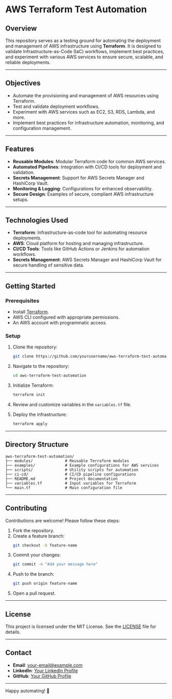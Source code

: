 # AWS Terraform Test Automation

## **Overview**
This repository serves as a testing ground for automating the deployment and management of AWS infrastructure using **Terraform**. It is designed to validate Infrastructure-as-Code (IaC) workflows, implement best practices, and experiment with various AWS services to ensure secure, scalable, and reliable deployments.

---

## **Objectives**
- Automate the provisioning and management of AWS resources using Terraform.
- Test and validate deployment workflows.
- Experiment with AWS services such as EC2, S3, RDS, Lambda, and more.
- Implement best practices for infrastructure automation, monitoring, and configuration management.

---

## **Features**
- **Reusable Modules**: Modular Terraform code for common AWS services.
- **Automated Pipelines**: Integration with CI/CD tools for deployment and validation.
- **Secrets Management**: Support for AWS Secrets Manager and HashiCorp Vault.
- **Monitoring & Logging**: Configurations for enhanced observability.
- **Secure Design**: Examples of secure, compliant AWS infrastructure setups.

---

## **Technologies Used**
- **Terraform**: Infrastructure-as-code tool for automating resource deployments.
- **AWS**: Cloud platform for hosting and managing infrastructure.
- **CI/CD Tools**: Tools like GitHub Actions or Jenkins for automation workflows.
- **Secrets Management**: AWS Secrets Manager and HashiCorp Vault for secure handling of sensitive data.

---

## **Getting Started**

### **Prerequisites**
- Install [Terraform](https://www.terraform.io/downloads).
- AWS CLI configured with appropriate permissions.
- An AWS account with programmatic access.

### **Setup**
1. Clone the repository:
   ```bash
   git clone https://github.com/yourusername/aws-terraform-test-automation.git
   ```

2. Navigate to the repository:
   ```bash
   cd aws-terraform-test-automation
   ```

3. Initialize Terraform:
   ```bash
   terraform init
   ```

4. Review and customize variables in the `variables.tf` file.

5. Deploy the infrastructure:
   ```bash
   terraform apply
   ```

---

## **Directory Structure**
```
aws-terraform-test-automation/
├── modules/              # Reusable Terraform modules
├── examples/             # Example configurations for AWS services
├── scripts/              # Utility scripts for automation
├── ci-cd/                # CI/CD pipeline configurations
├── README.md             # Project documentation
├── variables.tf          # Input variables for Terraform
└── main.tf               # Main configuration file
```

---

## **Contributing**
Contributions are welcome! Please follow these steps:
1. Fork the repository.
2. Create a feature branch:
   ```bash
   git checkout -b feature-name
   ```
3. Commit your changes:
   ```bash
   git commit -m "Add your message here"
   ```
4. Push to the branch:
   ```bash
   git push origin feature-name
   ```
5. Open a pull request.

---

## **License**
This project is licensed under the MIT License. See the [LICENSE](LICENSE) file for details.

---

## **Contact**
- **Email**: [your-email@example.com](mailto:your-email@example.com)
- **LinkedIn**: [Your LinkedIn Profile](https://linkedin.com/in/yourprofile)
- **GitHub**: [Your GitHub Profile](https://github.com/yourusername)

---

Happy automating! 🚀
